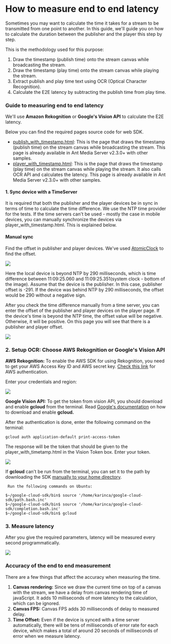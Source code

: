 # How to measure end to end latency

Sometimes you may want to calculate the time it takes for a stream to be transmitted from one point to another. In this guide, we'll guide you on how to calculate the duration between the publisher and the player this step by step.

This is the methodology used for this purpose:

1.  Draw the timestamp (publish time) onto the stream canvas while broadcasting the stream.
2.  Draw the timestamp (play time) onto the stream canvas while playing the stream.
3.  Extract publish and play time text using OCR (Optical Character Recognition).
4.  Calculate the E2E latency by subtracting the publish time from play time.

### Guide to measuring end to end latency

We'll use **Amazon Rekognition** or **Google's Vision API** to calculate the E2E latency. 

Below you can find the required pages source code for web SDK.

*   [publish\_with\_timestamp.html](https://github.com/ant-media/StreamApp/blob/master/src/main/webapp/publish_with_timestamp.html): This is the page that draws the timestamp (publish time) on the stream canvas while broadcasting the stream. This page is already available in Ant Media Server v2.3.0+ with other samples.
*   [player\_with\_timestamp.html](https://github.com/ant-media/StreamApp/blob/master/src/main/webapp/player_with_timestamp.html): This is the page that draws the timestamp (play time) on the stream canvas while playing the stream. It also calls OCR API and calculates the latency. This page is already available in Ant Media Server v2.3.0+ with other samples.

#### 1\. Sync device with a TimeServer

It is required that both the publisher and the player devices be in sync in terms of time to calculate the time difference. We use the NTP time provider for the tests. If the time servers can't be used - mostly the case in mobile devices, you can manually synchronize the devices via player\_with\_timestamp.html. This is explained below.

#### Manual sync

Find the offset in publisher and player devices. We've used [AtomicClock](https://play.google.com/store/apps/details?id=partl.atomicclock&hl=en_US&gl=US) to find the offset.

![](@site/static/img/image-1645445267761.png)

Here the local device is beyond NTP by 290 milliseconds, which is time difference between 11:09:25.060 and 11:09:25.351(system clock - bottom of the image). Assume that the device is the publisher. In this case, publisher offset is -291. If the device was behind NTP by 290 milliseconds, the offset would be 290 without a negative sign.

After you check the time difference manually from a time server, you can enter the offset of the publisher and player devices on the player page. If the device's time is beyond the NTP time, the offset value will be negative. Otherwise, it will be positive. On this page you will see that there is a publisher and player offset.

![](@site/static/img/image-1645445342702.png)

### 2\. Setup OCR: Choose AWS Rekognition or Google's Vision API

**AWS Rekognition:** To enable the AWS SDK for using Rekognition, you need to get your AWS Access Key ID and AWS secret key. [Check this link](https://docs.aws.amazon.com/general/latest/gr/aws-sec-cred-types.html#access-keys-and-secret-access-keys) for AWS authentication.

Enter your credentials and region:

![](@site/static/img/image-1645445405563.png)

**Google Vision API:** To get the token from vision API, you should download and enable **gcloud** from the terminal. Read [Google's documentation](https://cloud.google.com/vision/docs/setup) on how to download and enable **gcloud.**

After the authentication is done, enter the following command on the terminal:

```gcloud auth application-default print-access-token```

The response will be the token that should be given to the player\_with\_timetamp.html in the Vision Token box. Enter your token.

![](@site/static/img/image-1645445480526.png)

If **gcloud** can't be run from the terminal, you can set it to the path by downloading the SDK [manually to your home directory](https://cloud.google.com/sdk/docs/install).

     Run the following commands on Ubuntu:

    $~/google-cloud-sdk/bin$ source '/home/karinca/google-cloud-sdk/path.bash.inc'
    $~/google-cloud-sdk/bin$ source '/home/karinca/google-cloud-sdk/completion.bash.inc'
    $~/google-cloud-sdk/bin$ gcloud

### 3\. Measure latency

After you give the required parameters, latency will be measured every second programmatically.

![](@site/static/img/image-1645445619577.png)

### Accuracy of the end to end measurement

There are a few things that affect the accuracy when measuring the time.

1.  **Canvas rendering:** Since we draw the current time on top of a canvas with the stream, we have a delay from canvas rendering time of javaScript. It adds 10 milliseconds of more latency to the calculation, which can be ignored.
2.  **Canvas FPS:** Canvas FPS adds 30 milliseconds of delay to measured delay.
3.  **Time Offset:** Even if the device is synced with a time server automatically, there will be tens of milliseconds of error rate for each device, which makes a total of around 20 seconds of milliseconds of error when we measure latency.
